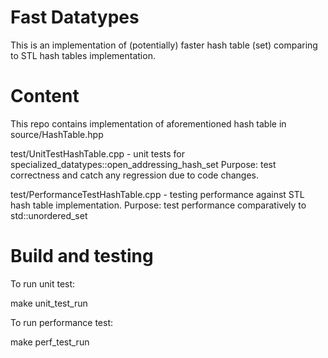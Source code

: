 # Fast Datatypes

This is an implementation of (potentially) faster hash table (set) comparing to STL hash tables implementation.

# Content

This repo contains implementation of aforementioned hash table in source/HashTable.hpp

test/UnitTestHashTable.cpp - unit tests for specialized_datatypes::open_addressing_hash_set
Purpose: test correctness and catch any regression due to code changes.

test/PerformanceTestHashTable.cpp - testing performance against STL hash table implementation.
Purpose: test performance comparatively to std::unordered_set

# Build and testing

To run unit test:

make unit_test_run

To run performance test:

make perf_test_run
